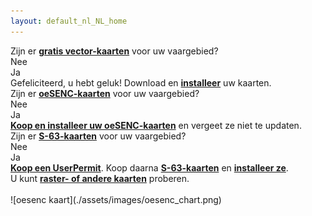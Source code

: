 ```yaml
---
layout: default_nl_NL_home
---
```

<div class="questions">
  
<div class="questionok question">
Zijn er <a href="https://opencpn.org/OpenCPN/info/chartsource.html"><strong>gratis vector-kaarten</strong></a> voor uw vaargebied?
</div>
</div>

<div class="arrows">
  
<div class="answer col1 inline">
<i class="down"></i>
</div>
<div class="answer col2 inline">
<i class="down"></i>
</div>
</div>

<div class="separator"></div>

<div class="answers">
  <div class="answer col1 inline">
    
<div class="yesno no">
Nee
</div>
  </div>
  
  <div class="answer col2 inline">
    
<div class="yesno yes">
Ja
</div>
  </div>
<div class="answer col3 inline">
<i class="right"></i>
</div>
  
  <div class="answer col4 inline">
    
<div class="questionok ok">
Gefeliciteerd, u hebt geluk! Download en <a href="https://opencpn.org/wiki/dokuwiki/doku.php?id=opencpn:opencpn_user_manual:getting_started:chart_installation"><strong>installeer</strong></a> uw kaarten.
</div>
  </div>
</div>

<div class="separator"></div>

<div class="arrows">
  
<div class="answer col1 inline">
<i class="down"></i>
</div>
</div>

<div class="questions">
  
<div class="questionok question">
Zijn er <a href="https://o-charts.org/shop/index.php?id_category=8&controller=category"><strong>oeSENC-kaarten</strong></a> voor uw vaargebied?
</div>
</div>

<div class="arrows">
  
<div class="answer col1 inline">
<i class="down"></i>
</div>
<div class="answer col2 inline">
<i class="down"></i>
</div>
</div>

<div class="separator"></div>

<div class="answers">
  <div class="answer col1 inline">
    
<div class="yesno no">
Nee
</div>
  </div>
  
  <div class="answer col2 inline">
    
<div class="yesno yes">
Ja
</div>
  </div>
<div class="answer col3 inline">
<i class="right"></i>
</div>
  
  <div class="answer col4 inline">
    
<div class="questionok ok">
<a href="./oesenc_nl_NL.html"><strong>Koop en installeer uw oeSENC-kaarten</strong></a> en vergeet ze niet te updaten.
</div>
  </div>
</div>

<div class="separator"></div>

<div class="arrows">
  
<div class="answer col1 inline">
<i class="down"></i>
</div>
</div>

<div class="questions">
  
<div class="questionok question">
Zijn er <a href="https://www.chartworld.com/shop/off_enc"><strong>S-63-kaarten</strong></a> voor uw vaargebied?
</div>
</div>

<div class="arrows">
  
<div class="answer col1 inline">
<i class="down"></i>
</div>
<div class="answer col2 inline">
<i class="down"></i>
</div>
</div>

<div class="separator"></div>

<div class="answers">
  <div class="answer col1 inline">
    
<div class="yesno no">
Nee
</div>
  </div>
  
  <div class="answer col2 inline">
    
<div class="yesno yes">
Ja
</div>
  </div>
<div class="answer col3 inline">
<i class="right"></i>
</div>
  
  <div class="answer col4 inline">
    
<div class="questionok ok">
<a href="https://o-charts.org/shop/index.php?id_category=6&controller=category"><strong>Koop een UserPermit</strong></a>. Koop daarna <a href="https://www.chartworld.com/shop/off_enc"><strong>S-63-kaarten</strong></a> en <a href="./s63_nl_NL.html"><strong>installeer ze</strong></a>.
</div>
  </div>
</div>

<div class="separator"></div>

<div class="arrows">
  
<div class="answer col1 inline">
<i class="down"></i>
</div>
</div>

<div class="questions">
  
<div class="questionok question">
U kunt <a href="https://opencpn.org/OpenCPN/info/chartsource.html"><strong>raster- of andere kaarten</strong></a> proberen.
</div>
</div>

<br />  
![oesenc kaart](./assets/images/oesenc_chart.png)
